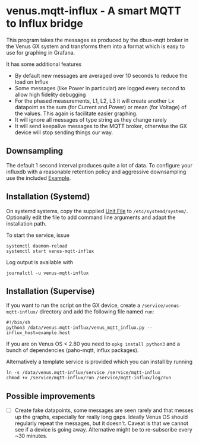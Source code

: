 # venus.mqtt-influx - A smart MQTT to Influx bridge

This program takes the messages as produced by the dbus-mqtt broker
in the Venus GX system and transforms them into a format which is
easy to use for graphing in Grafana.

It has some additional features

- By default new messages are averaged over 10 seconds to reduce
  the load on Influx
- Some messages (like Power in particular) are logged every second
  to allow high fidelity debugging
- For the phased measurements, L1, L2, L3 it will create another Lx
  datapoint as the sum (for Current and Power) or mean (for Voltage)
  of the values. This again is facilitate easier graphing.
- It will ignore all messages of type string as they change rarely
- It will send keepalive messages to the MQTT broker, otherwise
  the GX device will stop sending things our way.

## Downsampling

The default 1 second interval produces quite a lot of data. To
configure your influxdb with a reasonable retention policy and
aggressive downsampling use the included [Example](./influx_example.sql).

## Installation (Systemd)

On systemd systems, copy the supplied [Unit File](./venus-mqtt-influx.service.example)
to `/etc/systemd/system/`. Optionally edit the file to add command line
arguments and adapt the installation path.

To start the service, issue
```
systemctl daemon-reload
systemctl start venus-mqtt-influx 
```

Log output is available with
```
journalctl -u venus-mqtt-influx
```

## Installation (Supervise)

If you want to run the script on the GX device, create a 
`/service/venus-mqtt-influx/` directory and add the following file
named `run`:
```
#!/bin/sh
python3 /data/venus.mqtt-influx/venus_mqtt_influx.py --influx_host=example.host
```

If you are on Venus OS < 2.80 you need to `opkg install python3` and a bunch
of dependencies (paho-mqtt, influx packages).

Alternatively a template service is provided which you can install by running
```
ln -s /data/venus.mqtt-influx/service /service/mqtt-influx
chmod +x /service/mqtt-influx/run /service/mqtt-influx/log/run
```

## Possible improvements

- [ ] Create fake datapoints, some messages are seen rarely and that messes
      up the graphs, especially for really long gaps. Ideally Venus OS
      should regularly repeat the messages, but it doesn't. Caveat is that
      we cannot see if a device is going away. Alternative might be to
      re-subscribe every ~30 minutes.
